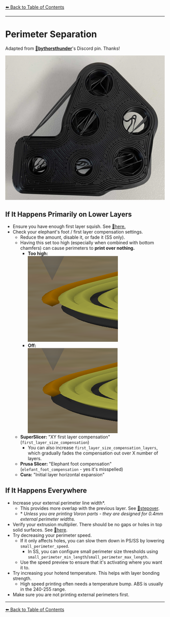 [:arrow_left: Back to Table of Contents](/README.md)

---
# Perimeter Separation

Adapted from [:page_facing_up:**bythorsthunder**](https://discordapp.com/users/830305218679144509)'s Discord pin. Thanks!

![](/images/troubleshooting/perimeter_separation/perimeter_separation.jpg)


## If It Happens Primarily on Lower Layers

- Ensure you have enough first layer squish. See [:page_facing_up:here.](/articles/first_layer_squish.md) 
- Check your elephant's foot / first layer compensation settings. 
    - Reduce the amount, disable it, or fade it (SS only).
    - Having this set too high (especially when combined with bottom chamfers) can cause perimeters to **print over nothing.**
        - **Too high:**\
        ![](/images/troubleshooting/perimeter_separation/comp_on.png)
        - **Off:**\
        ![](/images/troubleshooting/perimeter_separation/comp_off.png)
    - **SuperSlicer:** "XY first layer compensation" (`first_layer_size_compensation`)
        - You can also increase `first_layer_size_compensation_layers`, which gradually fades the compensation out over X number of layers.
    - **Prusa Slicer:** "Elephant foot compensation" (`elefant_foot_compensation` - yes it's misspelled)
    - **Cura:** "Initial layer horizontal expansion"

## If It Happens Everywhere
- Increase your external perimeter line width*. 
    - This provides more overlap with the previous layer. See [:page_facing_up:stepover](/articles/stepover.md).
    - \* *Unless you are printing Voron parts - they are designed for 0.4mm external perimeter widths.*
- Verify your extrusion multiplier. There should be no gaps or holes in top solid surfaces. See [:page_facing_up:here](/articles/extrusion_multiplier.md).
- Try decreasing your perimeter speed.  
    - If it only affects holes, you can slow them down in PS/SS by lowering `small_perimeter_speed`.
        - In SS, you can configure small perimeter size thresholds using `small_perimeter_min_length`/`small_perimeter_max_length`. 
    - Use the speed preview to ensure that it's activating where you want it to.
- Try increasing your hotend temperature. This helps with layer bonding strength.
    - High speed printing often needs a temperature bump. ABS is usually in the 240-255 range.
- Make sure you are not printing external perimeters first.
---

[:arrow_left: Back to Table of Contents](/README.md)